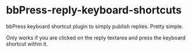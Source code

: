 bbPress-reply-keyboard-shortcuts
===================

bbPress keyboard shortcut plugin to simply publish replies. Pretty simple.

Only works if you are clicked on the reply textarea and press the keyboard shortcut within it.
